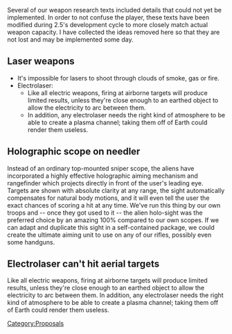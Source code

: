 Several of our weapon research texts included details that could not yet
be implemented. In order to not confuse the player, these texts have
been modified during 2.5's development cycle to more closely match
actual weapon capacity. I have collected the ideas removed here so that
they are not lost and may be implemented some day.

## Laser weapons

- It's impossible for lasers to shoot through clouds of smoke, gas or
  fire.
- Electrolaser:
  - Like all electric weapons, firing at airborne targets will produce
    limited results, unless they're close enough to an earthed object to
    allow the electricity to arc between them.
  - In addition, any electrolaser needs the right kind of atmosphere to
    be able to create a plasma channel; taking them off of Earth could
    render them useless.

## Holographic scope on needler

Instead of an ordinary top-mounted sniper scope, the aliens have
incorporated a highly effective holographic aiming mechanism and
rangefinder which projects directly in front of the user's leading eye.
Targets are shown with absolute clarity at any range, the sight
automatically compensates for natural body motions, and it will even
tell the user the exact chances of scoring a hit at any time. We've run
this thing by our own troops and -- once they got used to it -- the
alien holo-sight was the preferred choice by an amazing 100% compared to
our own scopes. If we can adapt and duplicate this sight in a
self-contained package, we could create the ultimate aiming unit to use
on any of our rifles, possibly even some handguns.

## Electrolaser can't hit aerial targets

Like all electric weapons, firing at airborne targets will produce
limited results, unless they're close enough to an earthed object to
allow the electricity to arc between them. In addition, any electrolaser
needs the right kind of atmosphere to be able to create a plasma
channel; taking them off of Earth could render them useless.

[Category:Proposals](Category:Proposals "wikilink")